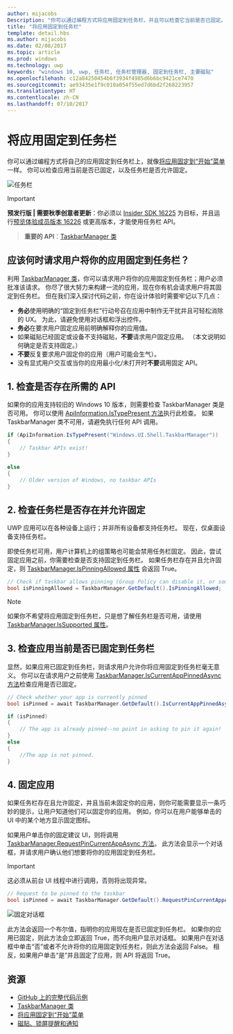 ```yaml
---
author: mijacobs
Description: "你可以通过编程方式将应用固定到任务栏，并且可以检查它当前是否已固定。"
title: "将应用固定到任务栏"
template: detail.hbs
ms.author: mijacobs
ms.date: 02/08/2017
ms.topic: article
ms.prod: windows
ms.technology: uwp
keywords: "windows 10, uwp, 任务栏, 任务栏管理器, 固定到任务栏, 主要磁贴"
ms.openlocfilehash: c12a84250454b6f3934f4985d6b6bc9421ce7470
ms.sourcegitcommit: ae93435e1f9c010a054f55ed7d6bd2f268223957
ms.translationtype: HT
ms.contentlocale: zh-CN
ms.lasthandoff: 07/10/2017
---
```

# <a name="pin-your-app-to-the-taskbar"></a>将应用固定到任务栏

你可以通过编程方式将自己的应用固定到任务栏上，就像[将应用固定到“开始”菜单](tiles-and-notifications-primary-tile-apis.md)一样。 你可以检查应用当前是否已固定，以及任务栏是否允许固定。 

![任务栏](images/taskbar/taskbar.png)

> [!IMPORTANT]
> **预发行版 | 需要秋季创意者更新**：你必须以 [Insider SDK 16225](https://www.microsoft.com/en-us/software-download/windowsinsiderpreviewSDK) 为目标，并且运行[预览体验成员版本 16226](https://blogs.windows.com/windowsexperience/2017/06/21/announcing-windows-10-insider-preview-build-16226-pc/) 或更高版本，才能使用任务栏 API。

> **重要的 API**：[TaskbarManager 类](https://docs.microsoft.com/uwp/api/windows.ui.shell.taskbarmanager) 


## <a name="when-should-you-ask-the-user-to-pin-your-app-to-the-taskbar"></a>应该何时请求用户将你的应用固定到任务栏？ 

利用 [TaskbarManager 类](https://docs.microsoft.com/uwp/api/windows.ui.shell.taskbarmanager)，你可以请求用户将你的应用固定到任务栏；用户必须批准该请求。 你尽了很大努力来构建一流的应用，现在你有机会请求用户将其固定到任务栏。 但在我们深入探讨代码之前，你在设计体验时需要牢记以下几点：

* **务必**使用明确的“固定到任务栏”行动号召在应用中制作无干扰并且可轻松消除的 UX。 为此，请避免使用对话框和浮出控件。 
* **务必**在要求用户固定应用前明确解释你的应用值。
* 如果磁贴已经固定或设备不支持磁贴，**不要**请求用户固定应用。 （本文说明如何确定是否支持固定。）
* **不要**反复要求用户固定你的应用（用户可能会生气）。
* 没有显式用户交互或当你的应用最小化/未打开时**不要**调用固定 API。


## <a name="1-check-whether-the-required-apis-exist"></a>1. 检查是否存在所需的 API

如果你的应用支持较旧的 Windows 10 版本，则需要检查 TaskbarManager 类是否可用。 你可以使用 [ApiInformation.IsTypePresent 方法](https://docs.microsoft.com/en-us/uwp/api/windows.foundation.metadata.apiinformation#Windows_Foundation_Metadata_ApiInformation_IsTypePresent_System_String_)执行此检查。 如果 TaskbarManager 类不可用，请避免执行任何 API 调用。

```csharp
if (ApiInformation.IsTypePresent("Windows.UI.Shell.TaskbarManager"))
{
    // Taskbar APIs exist!
}

else
{
    // Older version of Windows, no taskbar APIs
}
```


## <a name="2-check-whether-taskbar-is-present-and-allows-pinning"></a>2. 检查任务栏是否存在并允许固定

UWP 应用可以在各种设备上运行；并非所有设备都支持任务栏。 现在，仅桌面设备支持任务栏。 

即使任务栏可用，用户计算机上的组策略也可能会禁用任务栏固定。 因此，尝试固定应用之前，你需要检查是否支持固定到任务栏。 如果任务栏存在并且允许固定，则 [TaskbarManager.IsPinningAllowed 属性](https://docs.microsoft.com/uwp/api/windows.ui.shell.taskbarmanager#Windows_UI_Shell_TaskbarManager_IsPinningAllowed) 会返回 True。 

```csharp
// Check if taskbar allows pinning (Group Policy can disable it, or some device families don't have taskbar)
bool isPinningAllowed = TaskbarManager.GetDefault().IsPinningAllowed;
```

> [!NOTE]
> 如果你不希望将应用固定到任务栏，只是想了解任务栏是否可用，请使用 [TaskbarManager.IsSupported 属性](https://docs.microsoft.com/uwp/api/windows.ui.shell.taskbarmanager#Windows_UI_Shell_TaskbarManager_IsSupported)。


## <a name="3-check-whether-your-app-is-currently-pinned-to-the-taskbar"></a>3. 检查应用当前是否已固定到任务栏

显然，如果应用已固定到任务栏，则请求用户允许你将应用固定到任务栏毫无意义。 你可以在请求用户之前使用 [TaskbarManager.IsCurrentAppPinnedAsync 方法](https://docs.microsoft.com/uwp/api/windows.ui.shell.taskbarmanager#Windows_UI_Shell_TaskbarManager_IsCurrentAppPinnedAsync)检查应用是否已固定。

```csharp
// Check whether your app is currently pinned
bool isPinned = await TaskbarManager.GetDefault().IsCurrentAppPinnedAsync();

if (isPinned)
{
    // The app is already pinned--no point in asking to pin it again!
}
else 
{
    //The app is not pinned. 
}
```


##  <a name="4-pin-your-app"></a>4. 固定应用

如果任务栏存在且允许固定，并且当前未固定你的应用，则你可能需要显示一条巧妙的提示，让用户知道他们可以固定你的应用。 例如，你可以在用户能够单击的 UI 中的某个地方显示固定图标。 

如果用户单击你的固定建议 UI，则将调用 [TaskbarManager.RequestPinCurrentAppAsync 方法](https://docs.microsoft.com/uwp/api/windows.ui.shell.taskbarmanager#Windows_UI_Shell_TaskbarManager_RequestPinCurrentAppAsync)。 此方法会显示一个对话框，并请求用户确认他们想要将你的应用固定到任务栏。

> [!IMPORTANT]
> 这必须从前台 UI 线程中进行调用，否则将出现异常。

```csharp
// Request to be pinned to the taskbar
bool isPinned = await TaskbarManager.GetDefault().RequestPinCurrentAppAsync();
```

![固定对话框](images/taskbar/pin-dialog.png)

此方法会返回一个布尔值，指明你的应用现在是否已固定到任务栏。 如果你的应用已固定，则此方法会立即返回 True，而不向用户显示对话框。 如果用户在对话框中单击“否”或者不允许将你的应用固定到任务栏，则此方法会返回 False。 相反，如果用户单击“是”并且固定了应用，则 API 将返回 True。


## <a name="resources"></a>资源

* [GitHub 上的完整代码示例](https://github.com/WindowsNotifications/quickstart-pin-to-taskbar)
* [TaskbarManager 类](https://docs.microsoft.com/uwp/api/windows.ui.shell.taskbarmanager)
* [将应用固定到“开始”菜单](tiles-and-notifications-primary-tile-apis.md)
* [磁贴、锁屏提醒和通知](tiles-badges-notifications.md)